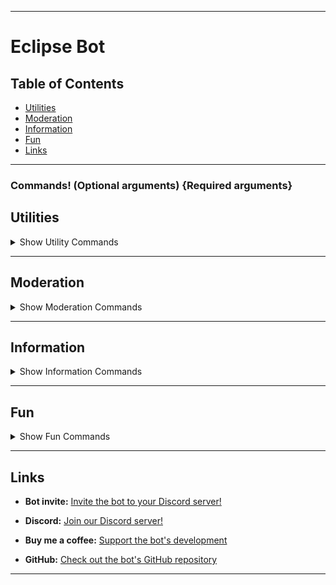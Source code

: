 
---

# Eclipse Bot

## Table of Contents
- [Utilities](#utilities)
- [Moderation](#moderation)
- [Information](#information)
- [Fun](#fun)
- [Links](#links)

---

### Commands! (Optional arguments) {Required arguments}

## Utilities <a name="utilities"></a>

<details>
  <summary>Show Utility Commands</summary>

### `cgloves {username}`
- **Description:** Shows the glove data for `{username}`, displaying what gloves they own.

### `convert {num} {unit} {translate}`
- **Description:** Translates `{num}` `{unit}` to `{translate}`.

### `remind {duration} (reason)`
- **Description:** Reminds you in `{duration}` with an optional `(reason)`.

### `translate {language} | {message}`
- **Description:** Translates `{message}` into `{language}`.

### `afk (reason)`
- **Description:** Sets the user as AFK with an optional `(reason)`.

### `prefix {prefix}`
- **Description:** Changes your old prefix to `{prefix}`.

</details>

---

## Moderation <a name="moderation"></a>

<details>
  <summary>Show Moderation Commands</summary>

### `clear {amount} (member)`
- **Description:** Clears `{amount}` of messages from `(member)`.

### `purge {amount}`
- **Description:** Clears `{amount}` of messages in the channel.

### `mute {member} {duration} (reason)`
- **Description:** Mutes `{member}` for `{duration}`.

### `unmute {member} (reason)`
- **Description:** Unmutes `{member}`.

### `ban {member} (duration) (reason)`
- **Description:** Bans a member for `(duration)`. Duration is infinite if left blank. `(Reason)` is set to None if blank.

### `unban {member}`
- **Description:** Unbans a banned member.

### `warn {member} {reason}`
- **Description:** Warns `{member}` for `{reason}`.

### `warns {member}`
- **Description:** Check the amount of warns `{member}` has.

### `delete_warn {member} {index}`
- **Description:** Delete the `{index}` (starts at 1) warn of `{member}`.

### `note {member} {note}`
- **Description:** Notes `{member}` for `{note}`.

### `notes {member}`
- **Description:** Check the notes `{member}` has.

### `delete_note {member} {index}`
- **Description:** Delete's `{member}'s` `{index}` (starts at 1) warn.

### `modstats (username)`
- **Description:** Checks the modstats of `(username)`.

### `remove_role {member} {role}`
- **Description:** Revokes `{role}` from `{member}`.

### `give_role {member} {role}`
- **Description:** Grants `{role}` to `{member}`.

### `slowmode (amt)`
- **Description:** Sets the slowmode of your current channel. Removes it if `(amt)` = None.

### `nick {username} {nickname}`
- **Description:** Sets `{username}'s` nickname to `{nickname}`.

### `logs {channelid}`
- **Description:** Sets the logs channel ID to `{channelid}`.

</details>

---

## Information <a name="information"></a>

<details>
  <summary>Show Information Commands</summary>

### `ping`
- **Description:** Shows the current ping of the bot to reach your client. Higher values indicate slower responses.

### `help (command)`
- **Description:** Shows the help page for `(command)`. Shows all commands if blank.

### `info`
- **Description:** Shows information about the bot.

### `serverinfo`
- **Description:** Shows information about the server.

### `userinfo (user)`
- **Description:** Shows information about `(user)`. Shows author's info if none specified.

### `avatar (user)`
- **Description:** Shows the avatar of `(user)`. Shows author's avatar if none specified.

</details>

---

## Fun <a name="fun"></a>

<details>
  <summary>Show Fun Commands</summary>

### `say {channelID} {args}`
- **Description:** Says `{args}` in `{channelID}`.

### `DM {user} {message}`
- **Description:** Sends `{message}` to `{user}`.

### `solve {equation}`
- **Description:** Solves basic equations. Note: may be glitchy.

### `ship (arg1) (arg2)`
- **Description:** Checks the compatibility between `{arg1}` and `{arg2}`.

### `fact`
- **Description:** Tells you a fun fact!

### `joke`
- **Description:** Tells you a random

 joke!

### `dog`
- **Description:** Shows a cute dog.

### `cat`
- **Description:** Shows a cute cat.

### `dice (num)`
- **Description:** Rolls a random number between 1 and `{num}` (defaults to 6 if none specified).

### `coinflip`
- **Description:** Flip a coin!

### `meme`
- **Description:** Shows you a random meme.

### `rps {choice}`
- **Description:** Play the computer in a round of RPS.

</details>

---

## Links <a name="links"></a>
- **Bot invite:** [Invite the bot to your Discord server!](https://discord.com/oauth2/authorize?client_id=1227399883938463744&permissions=1531306699975&scope=bot)

- **Discord:** [Join our Discord server!](https://discord.gg/z6JsMzH6XQ)
  
- **Buy me a coffee:** [Support the bot's development](https://www.buymeacoffee.com/lucasliorle)
  
- **GitHub:** [Check out the bot's GitHub repository](https://github.com/LucasLiorLE/EclipseBot)

---

